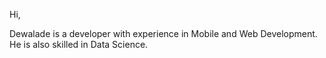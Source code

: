 Hi, 

Dewalade is a developer with experience in Mobile and Web Development. He is also skilled in Data Science.
